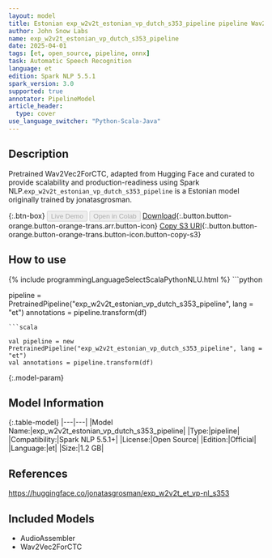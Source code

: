 ```yaml
---
layout: model
title: Estonian exp_w2v2t_estonian_vp_dutch_s353_pipeline pipeline Wav2Vec2ForCTC from jonatasgrosman
author: John Snow Labs
name: exp_w2v2t_estonian_vp_dutch_s353_pipeline
date: 2025-04-01
tags: [et, open_source, pipeline, onnx]
task: Automatic Speech Recognition
language: et
edition: Spark NLP 5.5.1
spark_version: 3.0
supported: true
annotator: PipelineModel
article_header:
  type: cover
use_language_switcher: "Python-Scala-Java"
---
```


## Description

Pretrained Wav2Vec2ForCTC, adapted from Hugging Face and curated to provide scalability and production-readiness using Spark NLP.`exp_w2v2t_estonian_vp_dutch_s353_pipeline` is a Estonian model originally trained by jonatasgrosman.

{:.btn-box}
<button class="button button-orange" disabled>Live Demo</button>
<button class="button button-orange" disabled>Open in Colab</button>
[Download](https://s3.amazonaws.com/auxdata.johnsnowlabs.com/public/models/exp_w2v2t_estonian_vp_dutch_s353_pipeline_et_5.5.1_3.0_1743478547257.zip){:.button.button-orange.button-orange-trans.arr.button-icon}
[Copy S3 URI](s3://auxdata.johnsnowlabs.com/public/models/exp_w2v2t_estonian_vp_dutch_s353_pipeline_et_5.5.1_3.0_1743478547257.zip){:.button.button-orange.button-orange-trans.button-icon.button-copy-s3}

## How to use



<div class="tabs-box" markdown="1">
{% include programmingLanguageSelectScalaPythonNLU.html %}
```python

pipeline = PretrainedPipeline("exp_w2v2t_estonian_vp_dutch_s353_pipeline", lang = "et")
annotations =  pipeline.transform(df)   

```
```scala

val pipeline = new PretrainedPipeline("exp_w2v2t_estonian_vp_dutch_s353_pipeline", lang = "et")
val annotations = pipeline.transform(df)

```
</div>

{:.model-param}
## Model Information

{:.table-model}
|---|---|
|Model Name:|exp_w2v2t_estonian_vp_dutch_s353_pipeline|
|Type:|pipeline|
|Compatibility:|Spark NLP 5.5.1+|
|License:|Open Source|
|Edition:|Official|
|Language:|et|
|Size:|1.2 GB|

## References

https://huggingface.co/jonatasgrosman/exp_w2v2t_et_vp-nl_s353

## Included Models

- AudioAssembler
- Wav2Vec2ForCTC